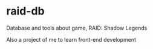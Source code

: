 # raid-db

Database and tools about game, RAID: Shadow Legends

Also a project of me to learn front-end development

